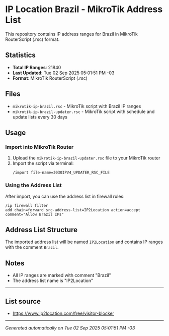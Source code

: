 # IP Location Brazil - MikroTik Address List

This repository contains IP address ranges for Brazil in MikroTik RouterScript (.rsc) format.

## Statistics

- **Total IP Ranges**: 21840
- **Last Updated**: Tue 02 Sep 2025 05:01:51 PM -03
- **Format**: MikroTik RouterScript (.rsc)

## Files

- `mikrotik-ip-brazil.rsc` - MikroTik script with Brazil IP ranges
- `mikrotik-ip-brazil-updater.rsc` - MikroTik script with schedule and update lists every 30 days

## Usage

### Import into MikroTik Router

1. Upload the `mikrotik-ip-brazil-updater.rsc` file to your MikroTik router
2. Import the script via terminal:
   ```
   /import file-name=3030IPV4_UPDATER_RSC_FILE
   ```

### Using the Address List

After import, you can use the address list in firewall rules:

```
/ip firewall filter
add chain=forward src-address-list=IP2Location action=accept comment="Allow Brazil IPs"
```

## Address List Structure

The imported address list will be named `IP2Location` and contains IP ranges with the comment `Brazil`.

## Notes

- All IP ranges are marked with comment "Brazil"
- The address list name is "IP2Location"

---

## List source
- https://www.ip2location.com/free/visitor-blocker

---

*Generated automatically on Tue 02 Sep 2025 05:01:51 PM -03*
